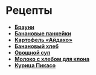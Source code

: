 # Рецепты

- [**Брауни**](brownie.md)
- [**Банановые панкейки**](banance_panceic.md)
- [**Картофель «Айдахо»**](Idaho_Potatoes.md)
- [**Банановый хлеб**]()
- [**Овощной суп**]()
- [**Молоко с хлебом для клона**]()
- [**Курица Пикасо**](chicken_picasso.md)